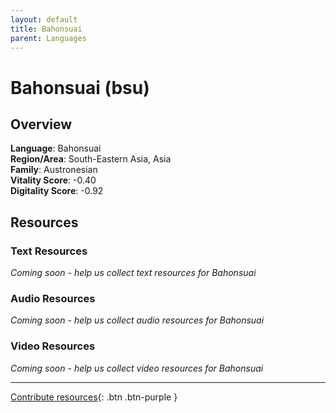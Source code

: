 ```yaml
---
layout: default
title: Bahonsuai
parent: Languages
---
```


# Bahonsuai (bsu)

## Overview

**Language**: Bahonsuai  
**Region/Area**: South-Eastern Asia, Asia  
**Family**: Austronesian  
**Vitality Score**: -0.40  
**Digitality Score**: -0.92  

## Resources

### Text Resources
*Coming soon - help us collect text resources for Bahonsuai*

### Audio Resources
*Coming soon - help us collect audio resources for Bahonsuai*

### Video Resources
*Coming soon - help us collect video resources for Bahonsuai*

---

[Contribute resources](https://fairtrain.github.io/){: .btn .btn-purple }
